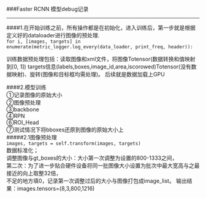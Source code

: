 ###Faster RCNN 模型debug记录
___
####1.在开始训练之前，所有操作都是在初始化，进入训练后，第一步就是根据定义好的dataloader进行图像的预处理.  
`for i, [images, targets] in enumerate(metric_logger.log_every(data_loader, print_freq, header)):`

训练数据预处理包括：读取图像和xml文件，将图像Totensor(数据转换和值映射到[0, 1])
targets信息(labels,boxes,image_id,area,iscorowed)Totensor(没有数据映射)、旋转(图像和目标框均需处理)。
后续就是数据加载上GPU

####2.模型训练  
①记录图像的原始大小  
②图像预处理  
③backbone  
④RPN  
⑥ROI_Head  
⑦测试情况下将bboxes还原到图像的原始大小上  
#####2.1图像预处理  
`images, targets = self.transform(images, targets)`  
数据标准化；  
调整图像与gt_boxes的大小：大小第一次调整为设置的800-1333之间，  
第二次：为了进一步贴合硬件设备将同一批图像大小设置为批次中最大宽高与之最接近的向上取整32倍，  
不足的地方填0，记录第一次调整过后的大小与图像打包成image_list。
输出结果：images.tensors=(8,3,800,1216)



